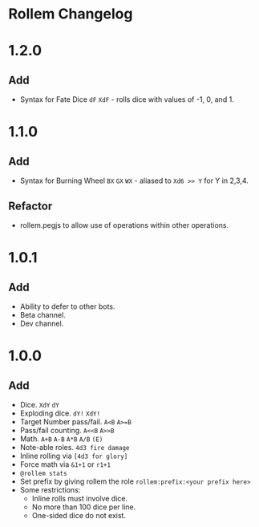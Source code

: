 # Rollem Changelog
# 1.2.0
## Add
* Syntax for Fate Dice `dF` `XdF` - rolls dice with values of -1, 0, and 1.

# 1.1.0
## Add
* Syntax for Burning Wheel `BX` `GX` `WX` - aliased to `Xd6 >> Y` for Y in 2,3,4.
## Refactor
* rollem.pegjs to allow use of operations within other operations.

# 1.0.1
## Add
* Ability to defer to other bots.
* Beta channel.
* Dev channel.

# 1.0.0
## Add
* Dice. `XdY` `dY`
* Exploding dice. `dY!` `XdY!`
* Target Number pass/fail. `A<B` `A>=B`
* Pass/fail counting. `A<<B` `A>>B`
* Math. `A+B` `A-B` `A*B` `A/B` `(E)`
* Note-able roles. `4d3 fire damage`
* Inline rolling via `[4d3 for glory]`
* Force math via `&1+1` or `r1+1`
* `@rollem stats`
* Set prefix by giving rollem the role `rollem:prefix:<your prefix here>`
* Some restrictions:
  * Inline rolls must involve dice.
  * No more than 100 dice per line.
  * One-sided dice do not exist.
